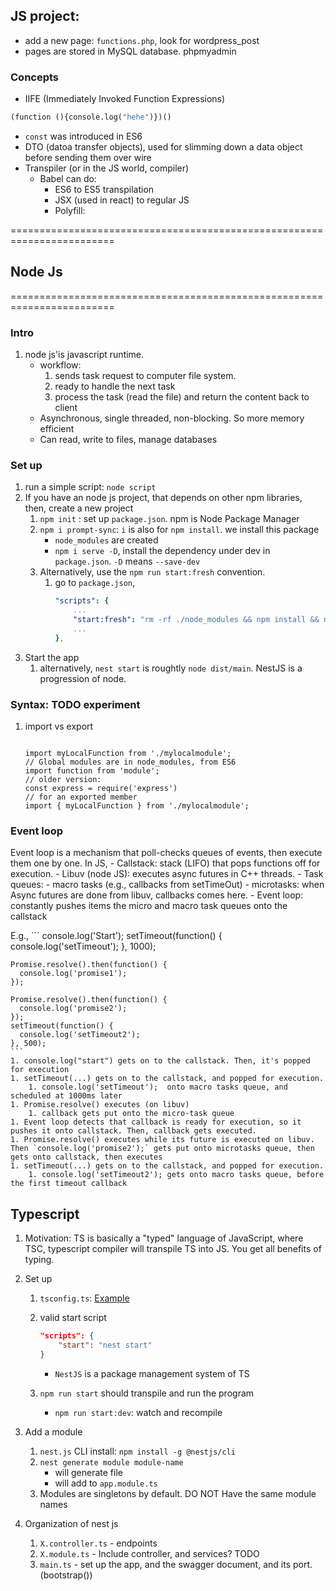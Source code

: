 ## JS project: 
- add a new page: ```functions.php```, look for wordpress_post
- pages are stored in MySQL database. phpmyadmin

### Concepts
- IIFE (Immediately Invoked Function Expressions)
```python
(function (){console.log("hehe")})()
```
- `const` was introduced in ES6
- DTO (datoa transfer objects), used for slimming down a data object before sending them over wire
- Transpiler (or in the JS world, compiler)
    - Babel can do:
        - ES6 to ES5 transpilation
        - JSX (used in react) to regular JS
        - Polyfill:

========================================================================
## Node Js
========================================================================
### Intro
1. node js'is javascript runtime.
    - workflow: 
        1. sends task request to computer file system.
        2. ready to handle the next task
        3. process the task (read the file) and return the content back to client
    - Asynchronous, single threaded, non-blocking. So more memory efficient
    - Can read, write to files, manage databases

### Set up
1. run a simple script: `node script`
1. If you have an node js project, that depends on other npm libraries, then, create a new project
    1. `npm init` : set up `package.json`. npm is Node Package Manager
    2. `npm i prompt-sync`: `i` is also for `npm install`. we install this package
        - `node_modules` are created
        - `npm i serve -D`, install the dependency under dev in `package.json`. `-D` means `--save-dev`
    1. Alternatively, use the `npm run start:fresh` convention.
        1. go to `package.json`,
            ```yaml
            "scripts": {
                ...
                "start:fresh": "rm -rf ./node_modules && npm install && npm start",
                ...
            },
            ```
1. Start the app
    1. alternatively, `nest start` is roughtly `node dist/main`. NestJS is a progression of node.


### Syntax: TODO experiment
1. import vs export
    ```
    
    ```
    ```
    import myLocalFunction from './mylocalmodule';
    // Global modules are in node_modules, from ES6
    import function from 'module';
    // older version:
    const express = require('express')
    // for an exported member
    import { myLocalFunction } from './mylocalmodule';
    ```

### Event loop
Event loop is a mechanism that poll-checks queues of events, then execute them one by one. In JS, 
    - Callstack: stack (LIFO) that pops functions off for execution.
    - Libuv (node JS): executes async futures in C++ threads.
    - Task queues:
        - macro tasks (e.g., callbacks from setTimeOut)
        - microtasks: when Async futures are done from libuv, callbacks comes here.
    - Event loop: constantly pushes items the micro and macro task queues onto the callstack

E.g.,
    ```
    console.log('Start');
    setTimeout(function() {
      console.log('setTimeout');
    }, 1000);

    Promise.resolve().then(function() {
      console.log('promise1');
    });

    Promise.resolve().then(function() {
      console.log('promise2');
    });
    setTimeout(function() {
      console.log('setTimeout2');
    }, 500);
    ```
    1. console.log("start") gets on to the callstack. Then, it's popped for execution
    1. setTimeout(...) gets on to the callstack, and popped for execution.
        1. console.log('setTimeout');  onto macro tasks queue, and scheduled at 1000ms later
    1. Promise.resolve() executes (on libuv)
        1. callback gets put onto the micro-task queue
    1. Event loop detects that callback is ready for execution, so it pushes it onto callstack. Then, callback gets executed.
    1. Promise.resolve() executes while its future is executed on libuv. Then `console.log('promise2');` gets put onto microtasks queue, then gets onto callstack, then executes
    1. setTimeout(...) gets on to the callstack, and popped for execution.
        1. console.log('setTimeout2'); gets onto macro tasks queue, before the first timeout callback


## Typescript

1. Motivation: TS is basically a "typed" language of JavaScript, where TSC, typescript compiler will transpile TS into JS. You get all benefits of typing.

1. Set up
    1. `tsconfig.ts`: [Example](https://github.com/RicoJia/notes/blob/master/examples/web_devel_examples/liftnet-example/tsconfig.json)

    1. valid start script

        ```json
        "scripts": {
            "start": "nest start"
        }
        ```

        - `NestJS` is a package management system of TS
    1. `npm run start` should transpile and run the program
        - `npm run start:dev`: watch and recompile

1. Add a module
    1. `nest.js` CLI install: `npm install -g @nestjs/cli`
    1.  `nest generate module module-name`
        - will generate file
        - will add to `app.module.ts`
    1. Modules are singletons by default. DO NOT Have the same module names

1. Organization of nest js
    1. `X.controller.ts` - endpoints 
    1. `X.module.ts` - Include controller, and services? TODO
    1. `main.ts` - set up the app, and the swagger document, and its port. (bootstrap())